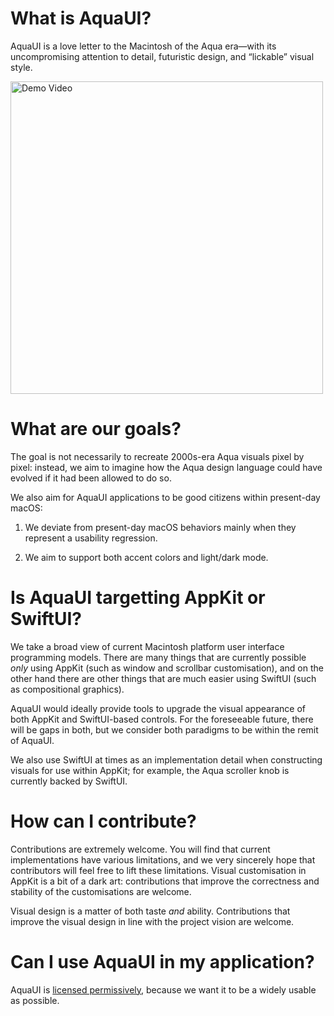 # What is AquaUI?

AquaUI is a love letter to the Macintosh of the Aqua era—with its uncompromising attention to detail, futuristic design, and “lickable” visual style.

<img src="Screenshots/Demo.mov" alt="Demo Video" width="500px">


# What are our goals?

The goal is not necessarily to recreate 2000s-era Aqua visuals pixel by pixel: instead, we aim to imagine how the Aqua design language could have evolved if it had been allowed to do so.

We also aim for AquaUI applications to be good citizens within present-day macOS:

1. We deviate from present-day macOS behaviors mainly when they represent a usability regression.

2. We aim to support both accent colors and light/dark mode.


# Is AquaUI targetting AppKit or SwiftUI?

We take a broad view of current Macintosh platform user interface programming models. There are many things that are currently possible *only* using AppKit (such as window and scrollbar customisation), and on the other hand there are other things that are much easier using SwiftUI (such as
compositional graphics).

AquaUI would ideally provide tools to upgrade the visual appearance of both AppKit and SwiftUI-based controls. For the foreseeable future, there will be gaps in both, but we consider both paradigms to be within the remit of AquaUI.

We also use SwiftUI at times as an implementation detail when constructing visuals for use within AppKit; for example, the Aqua scroller knob is currently backed by SwiftUI.


# How can I contribute?

Contributions are extremely welcome. You will find that current implementations have various limitations, and we very sincerely hope that contributors will feel free to lift these limitations. Visual customisation in AppKit is a bit of a dark art: contributions that improve the correctness and stability of the customisations are welcome.

Visual design is a matter of both taste *and* ability. Contributions that improve the visual design in line with the project vision are welcome.

# Can I use AquaUI in my application?

AquaUI is [licensed permissively](LICENSE), because we want it to be a widely usable as possible.
